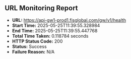 ## URL Monitoring Report

- **URL:** https://api-gw1-prod1.fisglobal.com/gw/v1/health
- **Start Time:** 2025-05-25T11:39:55.328984
- **End Time:** 2025-05-25T11:39:55.447768
- **Total Time Taken:** 0.118784 seconds
- **HTTP Status Code:** 200
- **Status:** Success
- **Failure Reason:** N/A
